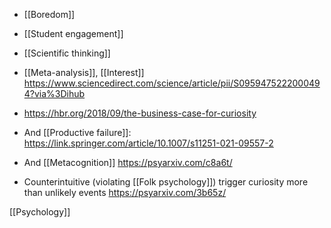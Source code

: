 - [[Boredom]]
- [[Student engagement]]
- [[Scientific thinking]]

- [[Meta-analysis]], [[Interest]] https://www.sciencedirect.com/science/article/pii/S0959475222000494?via%3Dihub

- https://hbr.org/2018/09/the-business-case-for-curiosity

- And [[Productive failure]]: https://link.springer.com/article/10.1007/s11251-021-09557-2

- And [[Metacognition]] https://psyarxiv.com/c8a6t/

- Counterintuitive (violating [[Folk psychology]]) trigger curiosity more than unlikely events https://psyarxiv.com/3b65z/

[[Psychology]]
